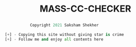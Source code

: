 # <p align="center">MASS-CC-CHECKER<p>

```py 
           Copyright 2021 Saksham Shekher
           
[+] - Copying this site without giving star is crime   
[+] - Follow me and enjoy all contents here 
```
        
